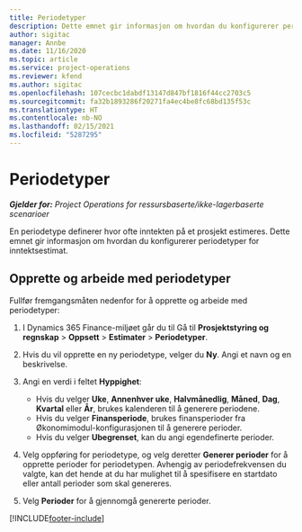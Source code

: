 ```yaml
---
title: Periodetyper
description: Dette emnet gir informasjon om hvordan du konfigurerer periodetyper for inntektsestimat.
author: sigitac
manager: Annbe
ms.date: 11/16/2020
ms.topic: article
ms.service: project-operations
ms.reviewer: kfend
ms.author: sigitac
ms.openlocfilehash: 107cecbc1dabdf13147d847bf1816f44cc2703c5
ms.sourcegitcommit: fa32b1893286f20271fa4ec4be8fc68bd135f53c
ms.translationtype: HT
ms.contentlocale: nb-NO
ms.lasthandoff: 02/15/2021
ms.locfileid: "5287295"
---
```

# <a name="period-types"></a>Periodetyper

_**Gjelder for:** Project Operations for ressursbaserte/ikke-lagerbaserte scenarioer_

En periodetype definerer hvor ofte inntekten på et prosjekt estimeres. Dette emnet gir informasjon om hvordan du konfigurerer periodetyper for inntektsestimat. 

## <a name="create-and-work-with-period-types"></a>Opprette og arbeide med periodetyper
Fullfør fremgangsmåten nedenfor for å opprette og arbeide med periodetyper:

1. I Dynamics 365 Finance-miljøet går du til Gå til **Prosjektstyring og regnskap** > **Oppsett** > **Estimater** > **Periodetyper**.
2. Hvis du vil opprette en ny periodetype, velger du **Ny**. Angi et navn og en beskrivelse.
3. Angi en verdi i feltet **Hyppighet**:

    - Hvis du velger **Uke**, **Annenhver uke**, **Halvmånedlig**, **Måned**, **Dag**, **Kvartal** eller **År**, brukes kalenderen til å generere periodene. 
    - Hvis du velger **Finansperiode**, brukes finansperioder fra Økonomimodul-konfigurasjonen til å generere perioder.
    - Hvis du velger **Ubegrenset**, kan du angi egendefinerte perioder.
4. Velg oppføring for periodetype, og velg deretter **Generer perioder** for å opprette perioder for periodetypen. Avhengig av periodefrekvensen du valgte, kan det hende at du har mulighet til å spesifisere en startdato eller antall perioder som skal genereres.
5. Velg **Perioder** for å gjennomgå genererte perioder.



[!INCLUDE[footer-include](../includes/footer-banner.md)]